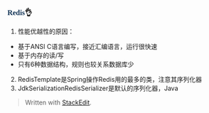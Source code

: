 ### <font face="Cabrili" color="123456">Redis</font>👌

1. 性能优越性的原因：
 - 基于ANSI C语言编写，接近汇编语言，运行很快速
 - 基于内存的读/写
 - 只有6种数据结构，规则也较关系数据库少
2. RedisTemplate是Spring操作Redis用的最多的类，注意其序列化器
3. JdkSerializationRedisSerializer是默认的序列化器，Java
> Written with [StackEdit](https://stackedit.io/).
<!--stackedit_data:
eyJoaXN0b3J5IjpbLTEwNDE4NDc5MzZdfQ==
-->